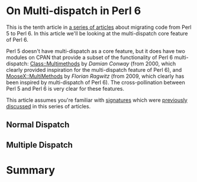 On Multi-dispatch in Perl 6
===========================

This is the tenth article in
[a series of articles](https://opensource.com/users/lizmat) about migrating
code from Perl 5 to Perl 6.  In this article we'll be looking at the
multi-dispatch core feature of Perl 6.

Perl 5 doesn't have multi-dispatch as a core feature, but it does have two
modules on CPAN that provide a subset of the functionality of Perl 6
multi-dispatch:
[Class::Multimethods](https://metacpan.org/pod/Class::Multimethods) by *Damian
Conway* (from 2000, which clearly provided inspiration for the multi-dispatch
feature of Perl 6), and
[MooseX::MultiMethods](https://metacpan.org/pod/MooseX::MultiMethods) by
*Florian Ragwitz* (from 2009, which clearly has been inspired by multi-dispatch
of Perl 6).  The cross-pollination between Perl 5 and Perl 6 is very clear for
these features.

This article assumes you're familiar with
[signatures](https://docs.perl6.org/type/Signature) which were
[previously discussed](https://opensource.com/article/18/9/signatures-perl-6)
in this series of articles.

Normal Dispatch
---------------

Multiple Dispatch
-----------------


Summary
=======
